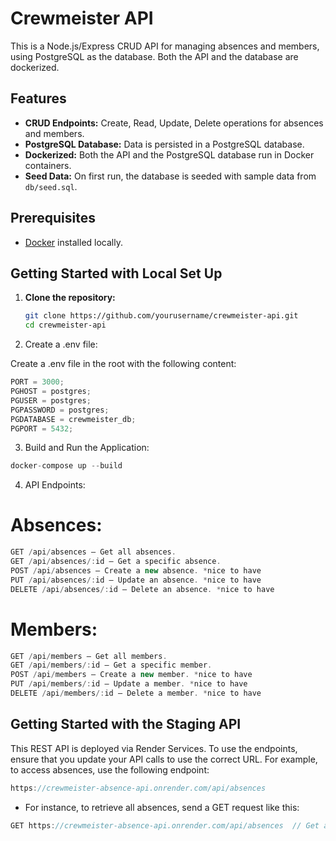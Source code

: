# Crewmeister API

This is a Node.js/Express CRUD API for managing absences and members, using PostgreSQL as the database. Both the API and the database are dockerized.

## Features

- **CRUD Endpoints:** Create, Read, Update, Delete operations for absences and members.
- **PostgreSQL Database:** Data is persisted in a PostgreSQL database.
- **Dockerized:** Both the API and the PostgreSQL database run in Docker containers.
- **Seed Data:** On first run, the database is seeded with sample data from `db/seed.sql`.

## Prerequisites

- [Docker](https://www.docker.com/get-started) installed locally.

## Getting Started with Local Set Up

1. **Clone the repository:**

   ```bash
   git clone https://github.com/yourusername/crewmeister-api.git
   cd crewmeister-api

   ```

2. Create a .env file:

Create a .env file in the root with the following content:

```js
PORT = 3000;
PGHOST = postgres;
PGUSER = postgres;
PGPASSWORD = postgres;
PGDATABASE = crewmeister_db;
PGPORT = 5432;
```

3. Build and Run the Application:

```js
docker-compose up --build
```

4. API Endpoints:

# Absences:

```js
GET /api/absences – Get all absences.
GET /api/absences/:id – Get a specific absence.
POST /api/absences – Create a new absence. *nice to have
PUT /api/absences/:id – Update an absence. *nice to have
DELETE /api/absences/:id – Delete an absence. *nice to have
```

# Members:

```js
GET /api/members – Get all members.
GET /api/members/:id – Get a specific member.
POST /api/members – Create a new member. *nice to have
PUT /api/members/:id – Update a member. *nice to have
DELETE /api/members/:id – Delete a member. *nice to have
```

## Getting Started with the Staging API

This REST API is deployed via Render Services. To use the endpoints, ensure that you update your API calls to use the correct URL. For example, to access absences, use the following endpoint:

```js
https://crewmeister-absence-api.onrender.com/api/absences
```

- For instance, to retrieve all absences, send a GET request like this:

```js
GET https://crewmeister-absence-api.onrender.com/api/absences  // Get all absences.
```
